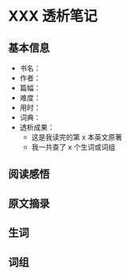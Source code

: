 # XXX 透析笔记

## 基本信息

- 书名：
- 作者：
- 篇幅：
- 难度：
- 用时：
- 词典：
- 透析成果：
  - 这是我读完的第 x 本英文原著
  - 我一共查了 x 个生词或词组

## 阅读感悟

## 原文摘录

## 生词

## 词组
